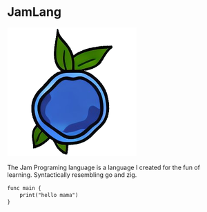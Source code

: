 # JamLang 

![The Jam Programing Language logo](logo.png)

The Jam Programing language is a language I created for the fun of learning. 
Syntactically resembling go and zig.

    func main {
        print("hello mama")
    }